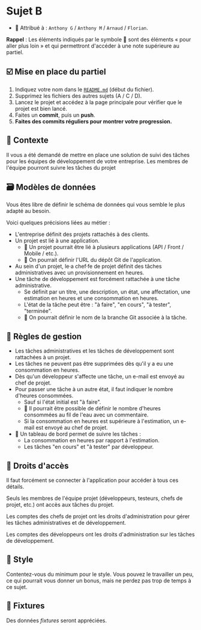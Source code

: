 # Sujet B

* 👤 Attribué à : `Anthony G` / `Anthony M` / `Arnaud` / `Florian`.

**Rappel** : Les éléments indiqués par le symbole 🚀 sont des éléments « pour aller plus loin » et qui permettront
d'accéder à une note supérieure au partiel.

## ☑️ Mise en place du partiel

1. Indiquez votre nom dans le [`README.md`](../README.md) (début du fichier).
2. Supprimez les fichiers des autres sujets (A / C / D).
3. Lancez le projet et accédez à la page principale pour vérifier que le projet est bien lancé.
4. Faites un **commit**, puis un **push**.
5. **Faites des commits réguliers pour montrer votre progression.**

## 📜 Contexte

Il vous a été demandé de mettre en place une solution de suivi des tâches pour les équipes de développement de votre
entreprise. Les membres de l'équipe pourront suivre les tâches du projet

## 🗃️ Modèles de données

Vous êtes libre de définir le schéma de données qui vous semble le plus adapté au besoin.

Voici quelques précisions liées au métier :

* L'entreprise définit des projets rattachés à des clients.
* Un projet est lié à une application.
  - 🚀 Un projet pourrait être lié à plusieurs applications (API / Front / Mobile / etc.).
  - 🚀 On pourrait définir l'URL du dépôt Git de l'application.
* Au sein d'un projet, le·a chef·fe de projet définit des tâches administratives avec un provisionnement en heures.
* Une tâche de développement est forcément rattachée à une tâche administrative.
  - Se définit par un titre, une description, un état, une affectation, une estimation en heures
    et une consommation en heures.
  - L'état de la tâche peut être : "à faire", "en cours", "à tester", "terminée".
  - 🚀 On pourrait définir le nom de la branche Git associée à la tâche.

## 👔 Règles de gestion

* Les tâches administratives et les tâches de développement sont rattachées à un projet.
* Les tâches ne peuvent pas être supprimées dès qu'il y a eu une consommation en heures.
* Dès qu'un développeur s'affecte une tâche, un e-mail est envoyé au chef de projet.
* Pour passer une tâche à un autre état, il faut indiquer le nombre d'heures consommées.
  - Sauf si l'état initial est "à faire".
  - 🚀 Il pourrait être possible de définir le nombre d'heures consommées au fil de l'eau avec un commentaire.
  - Si la consommation en heures est supérieure à l'estimation, un e-mail est envoyé au chef de projet.
* 🚀 Un tableau de bord permet de suivre les tâches :
  - La consommation en heures par rapport à l'estimation.
  - Les tâches "en cours" et "à tester" par développeur.

## 🛂 Droits d'accès

Il faut forcément se connecter à l'application pour accéder à tous ces détails.

Seuls les membres de l'équipe projet (développeurs, testeurs, chefs de projet, etc.) ont accès aux tâches du projet.

Les comptes des chefs de projet ont les droits d'administration pour gérer les tâches administratives et de
développement.

Les comptes des développeurs ont les droits d'administration sur les tâches de développement.

## 💄 Style

Contentez-vous du minimum pour le style. Vous pouvez le travailler un peu, ce qui pourrait vous donner un bonus, mais
ne perdez pas trop de temps à ce sujet.

## 🤡 Fixtures

Des données *fixtures* seront appréciées.
